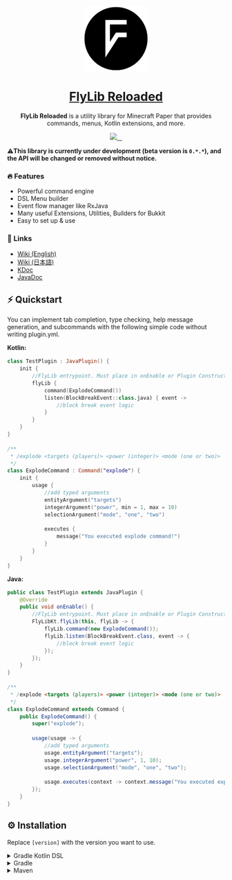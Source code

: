 <p align="center">
    <a href="https://github.com/TeamKun/flylib-reloaded/blob/master/wiki/en/welcome.md">
        <img height="150" src="https://raw.githubusercontent.com/TeamKun/flylib-reloaded/master/logo.png" alt="Logo">
        <h1 align="center">FlyLib Reloaded</h1>
    </a>
</p>

<p align="center"><b>FlyLib Reloaded</b> is a utility library for Minecraft Paper that provides commands, menus, Kotlin extensions, and more.</p>

<p align="center">
  <a aria-label="Developer" href="https://twitter.com/kotx__">
    <img src="https://img.shields.io/badge/MADE%20BY%20Kotx__-000000.svg?style=for-the-badge&logo=Twitter&labelColor=000">
  </a>
  <a aria-label="Maven Central" href="https://search.maven.org/artifact/dev.kotx/flylib-reloaded/0.4.1/jar">
    <img alt="" src="https://img.shields.io/maven-central/v/dev.kotx/flylib-reloaded?style=for-the-badge&labelColor=000000&color=blue">
  </a>
  <a aria-label="License" href="https://github.com/vercel/next.js/blob/canary/license.md">
    <img alt="" src="https://img.shields.io/github/license/TeamKun/flylib-reloaded?style=for-the-badge&labelColor=000000&color=red">
  </a>
  <a aria-label="Codacy Code Quality" href="https://www.codacy.com/gh/TeamKun/flylib-reloaded/dashboard">
    <img alt="" src="https://img.shields.io/codacy/grade/c836938f18e14bd88d9c56f6fd063dca?style=for-the-badge&labelColor=black&logo=codacy">
  </a>
</p>

⚠️**This library is currently under development (beta version is `0.*.*`), and the API will be changed or removed
without notice.**

### 🔥 Features

- Powerful command engine
- DSL Menu builder
- Event flow manager like RxJava
- Many useful Extensions, Utilities, Builders for Bukkit
- Easy to set up & use

### 📎 Links

- [Wiki (English)](https://github.com/TeamKun/flylib-reloaded/blob/master/wiki/en/welcome.md)
- [Wiki (日本語)](https://github.com/TeamKun/flylib-reloaded/blob/master/wiki/ja/welcome.md)
- [KDoc](https://teamkun.github.io/flylib-reloaded/html)
- [JavaDoc](https://teamkun.github.io/flylib-reloaded/javadoc)

## ⚡ Quickstart

You can implement tab completion, type checking, help message generation, and subcommands with the following simple code
without writing plugin.yml.

**Kotlin:**

```kotlin
class TestPlugin : JavaPlugin() {
    init {
        //FlyLib entrypoint. Must place in onEnable or Plugin Constructor
        flyLib {
            command(ExplodeCommand())
            listen(BlockBreakEvent::class.java) { event ->
                //block break event logic
            }
        }
    }
}

/**
 * /explode <targets (players)> <power (integer)> <mode (one or two)>
 */
class ExplodeCommand : Command("explode") {
    init {
        usage {
            //add typed arguments
            entityArgument("targets")
            integerArgument("power", min = 1, max = 10)
            selectionArgument("mode", "one", "two")

            executes {
                message("You executed explode command!")
            }
        }
    }
}
```

**Java:**

```java
public class TestPlugin extends JavaPlugin {
    @Override
    public void onEnable() {
        //FlyLib entrypoint. Must place in onEnable or Plugin Constructor
        FlyLibKt.flyLib(this, flyLib -> {
            flyLib.command(new ExplodeCommand());
            flyLib.listen(BlockBreakEvent.class, event -> {
                //block break event logic
            });
        });
    }
}

/**
 * /explode <targets (players)> <power (integer)> <mode (one or two)>
 */
class ExplodeCommand extends Command {
    public ExplodeCommand() {
        super("explode");

        usage(usage -> {
            //add typed arguments
            usage.entityArgument("targets");
            usage.integerArgument("power", 1, 10);
            usage.selectionArgument("mode", "one", "two");

            usage.executes(context -> context.message("You executed explode command!"));
        });
    }
}
```

## ⚙️ Installation

Replace `[version]` with the version you want to use.

<details>
<summary>Gradle Kotlin DSL</summary>
<div>

Please add the following configs to your `build.gradle.kts`.  
Use the `shadowJar` task when building plugins (generating jars to put in plugins/).

```kotlin
plugins {
    id("com.github.johnrengelman.shadow") version "6.0.0"
}
```

```kotlin
dependencies {
    implementation("dev.kotx:flylib-reloaded:[version]")
}
```

The following code is a configuration of shadowJar that combines all dependencies into one jar.  
It relocates all classes under the project's groupId to avoid conflicts that can occur when multiple plugins using
different versions of flylib are deployed to the server.

By setting the following, the contents of the jar file will look like this

```kotlin
import com.github.jengelman.gradle.plugins.shadow.tasks.ConfigureShadowRelocation

//some gradle configurations

val relocateShadow by tasks.registering(ConfigureShadowRelocation::class) {
    target = tasks.shadowJar.get()
    prefix = project.group.toString()
}

tasks.shadowJar {
    dependsOn(relocateShadow)
}
```

</div>
</details>

<details>
<summary>Gradle</summary>
<div>

```groovy
plugins {
    id 'com.github.johnrengelman.shadow' version '6.0.0'
}
```

```groovy
dependencies {
    implementation 'dev.kotx:flylib-reloaded:[version]'
}
```

The following code is a configuration of shadowJar that combines all dependencies into one jar.  
It relocates all classes under the project's groupId to avoid conflicts that can occur when multiple plugins using
different versions of flylib are deployed to the server.

By setting the following, the contents of the jar file will look like this

```groovy
import com.github.jengelman.gradle.plugins.shadow.tasks.ConfigureShadowRelocation

//some gradle configurations

task relocateShadow(type: ConfigureShadowRelocation) {
    target = tasks.shadowJar
    prefix = project.group
}

tasks.shadowJar.dependsOn tasks.relocateShadow
```

</div>
</details>

<details>
<summary>Maven</summary>
<div>

Add the following dependencies and add them to the jar file with `maven-shade-plugin` etc. when building the plugin.

```xml

<dependency>
    <group>dev.kotx</group>
    <name>flylib-reloaded</name>
    <version>[version]</version>
</dependency>
```

</div>
</details>
